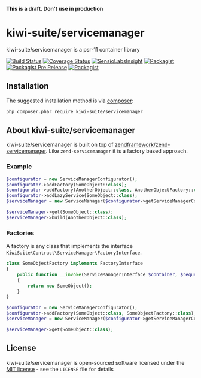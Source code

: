 **This is a draft. Don't use in production**

# kiwi-suite/servicemanager

kiwi-suite/servicemanager is a psr-11 container library

[![Build Status](https://travis-ci.org/kiwi-suite/servicemanager.svg?branch=master)](https://travis-ci.org/kiwi-suite/servicemanager)
[![Coverage Status](https://coveralls.io/repos/github/kiwi-suite/servicemanager/badge.svg?branch=develop)](https://coveralls.io/github/kiwi-suite/servicemanager?branch=develop)
[![SensioLabsInsight](https://insight.sensiolabs.com/projects/a0f2c8b5-b9a6-4a58-b06f-00648fe90041/mini.png)](https://insight.sensiolabs.com/projects/a0f2c8b5-b9a6-4a58-b06f-00648fe90041)
[![Packagist](https://img.shields.io/packagist/v/kiwi-suite/servicemanager.svg)](https://packagist.org/packages/kiwi-suite/servicemanager)
[![Packagist Pre Release](https://img.shields.io/packagist/vpre/kiwi-suite/servicemanager.svg)](https://packagist.org/packages/kiwi-suite/servicemanager)
[![Packagist](https://img.shields.io/packagist/l/kiwi-suite/servicemanager.svg)](https://packagist.org/packages/kiwi-suite/servicemanager)

## Installation

The suggested installation method is via [composer](https://getcomposer.org/):

```sh
php composer.phar require kiwi-suite/servicemanager
```

## About kiwi-suite/servicemanager
kiwi-suite/servicemanager is built on top of [zendframework/zend-servicemanager](https://github.com/zendframework/zend-servicemanager). Like 
`zend-servicemanager` it is a factory based approach.

### Example

```php
$configurator = new ServiceManagerConfigurator();
$configurator->addFactory(SomeObject::class);
$configurator->addFactory(AnotherObject::class, AnotherObjectFactory::class);
$configurator->addLazyService(SomeObject::class);
$serviceManager = new ServiceManager($configurator->getServiceManagerConfig(), new ServiceManagerSetup());

$serviceManager->get(SomeObject::class);
$serviceManager->build(AnotherObject::class);
```

### Factories
A factory is any class that implements the interface `KiwiSuite\Contract\ServiceManager\FactoryInterface`.

```php
class SomeObjectFactory implements FactoryInterface
{
    public function __invoke(ServiceManagerInterface $container, $requestedName, array $options = null)
    {
        return new SomeObject();
    }
}

$configurator = new ServiceManagerConfigurator();
$configurator->addFactory(SomeObject::class, SomeObjectFactory::class);
$serviceManager = new ServiceManager($configurator->getServiceManagerConfig(), new ServiceManagerSetup());

$serviceManager->get(SomeObject::class);
```

## License

kiwi-suite/servicemanager is open-sourced software licensed under the [MIT license](http://opensource.org/licenses/MIT) - see the `LICENSE` file for details
